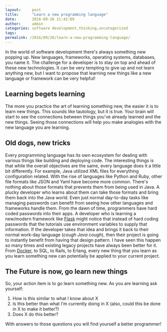 ```yaml
---
layout:     post
title:      "Learn a new programming language"
date:       2016-09-26 11:42:09
author:     admin
categories: software development,thinking,uncategorized
tags:  
permalink: /2016/09/26/learn-a-new-programming-language/
---
```

In the world of software development there's always something new popping up. New languages, frameworks, operating systems, databases, you name it. The challenge for a developer is to stay on top and ahead of these new technologies. It can be very tempting to give up and not learn anything new, but I want to propose that learning new things like a new language or framework can be very helpful! 

## Learning begets learning

The more you practice the art of learning something new, the easier it is to learn new things. This sounds like tautology, but it is true. Your brain will start to see the connections between things you've already learned and the new things. Seeing those connections will help you make analogies with the new language you are learning. 

## Old dogs, new tricks

Every programming language has its own ecosystem for dealing with various things like building and deploying code. The interesting things is that while the overall objectives are the same, every language does it a little bit differently. For example, Java utilized XML files for everything configuration related. With the rise of languages like Python and Ruby, other file formats like JSON and Yaml have become more common. There's nothing about those formats that prevents them from being used in Java. A plucky developer who learns about them can take those formats and bring them back into the Java world. Even just normal day-to-day tasks like managing passwords can benefit from seeing how other languages and frameworks handle them. From the dawn of time, programmers have hard coded passwords into their apps. A developer who is learning a new/modern framework like [Flask](http://flask.pocoo.org/) might notice that instead of hard coding passwords that the tutorials use environment variables to supply that information. If the developer takes that idea and brings it back to their normal work-day language (*cough Java cough*), then their project is going to instantly benefit from having that design pattern. I have seen this happen so many times and existing legacy projects have always been better for it. From [Docker](https://docker.com), to SQL, to Rails, to Erlang, every new thing that you learn as you learn something new can potentially be applied to your current project. 

## The Future is now, go learn new things

So, your action item is to go learn something new. As you are learning ask yourself: 

  1. How is this similar to what I know about X
  2. Is this better than what I'm currently doing in X (also, could this be done in X to make it better?)
  3. Does X do this better?

With answers to those questions you will find yourself a better programmer!
